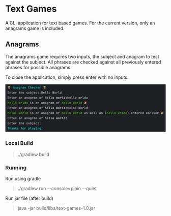 # Text Games
A CLI application for text based games. For the current version, only an anagrams game is included.

## Anagrams
The anagrams game requires two inputs, the subject and anagram to test against the subject. All phrases are checked against all previously entered phrases for possible anagrams.

To close the application, simply press enter with no inputs.

![App Screenshot](app-screenshot.png?raw=true "App Screenshot")

### Local Build
> ./gradlew build

### Running
Run using gradle
> ./gradlew run --console=plain --quiet

Run jar file (after build)
> java -jar build/libs/text-games-1.0.jar